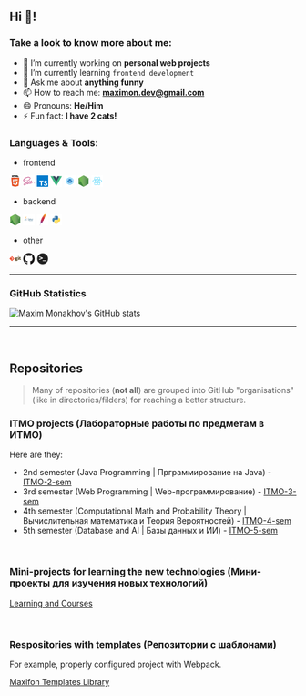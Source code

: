 ## Hi 👋! 
### Take a look to know more about me:


- 🔭 I’m currently working on **personal web projects**
- 🌱 I’m currently learning `frontend development`
- 💬 Ask me about **anything funny**
- 📫 How to reach me: **maximon.dev@gmail.com**
- 😄 Pronouns: **He/Him**
- ⚡ Fun fact: **I have 2 cats!**

### Languages & Tools:
- frontend

<code><img height="20" src="https://raw.githubusercontent.com/github/explore/80688e429a7d4ef2fca1e82350fe8e3517d3494d/topics/html/html.png"></code>
<code><img height="20" src="https://raw.githubusercontent.com/github/explore/80688e429a7d4ef2fca1e82350fe8e3517d3494d/topics/sass/sass.png"></code>
<code><img height="20" src="https://raw.githubusercontent.com/github/explore/80688e429a7d4ef2fca1e82350fe8e3517d3494d/topics/typescript/typescript.png"></code>
<code><img height="20" src="https://raw.githubusercontent.com/github/explore/80688e429a7d4ef2fca1e82350fe8e3517d3494d/topics/vue/vue.png"></code>
<code><img height="20" src="https://raw.githubusercontent.com/github/explore/80688e429a7d4ef2fca1e82350fe8e3517d3494d/topics/webpack/webpack.png"></code>
<code><img height="20" src="https://raw.githubusercontent.com/github/explore/80688e429a7d4ef2fca1e82350fe8e3517d3494d/topics/nodejs/nodejs.png"></code>
<code><img height="20" src="https://raw.githubusercontent.com/github/explore/80688e429a7d4ef2fca1e82350fe8e3517d3494d/topics/react/react.png"></code>


- backend

<code><img height="20" src="https://raw.githubusercontent.com/github/explore/80688e429a7d4ef2fca1e82350fe8e3517d3494d/topics/nodejs/nodejs.png"></code>
<code><img height="20" src="https://raw.githubusercontent.com/github/explore/80688e429a7d4ef2fca1e82350fe8e3517d3494d/topics/java/java.png"></code>
<code><img height="20" src="https://raw.githubusercontent.com/github/explore/80688e429a7d4ef2fca1e82350fe8e3517d3494d/topics/maven/maven.png"></code>
<code><img height="20" src="https://raw.githubusercontent.com/github/explore/80688e429a7d4ef2fca1e82350fe8e3517d3494d/topics/python/python.png"></code>

- other

<code><img height="20" src="https://raw.githubusercontent.com/github/explore/80688e429a7d4ef2fca1e82350fe8e3517d3494d/topics/git/git.png"></code>
<code><img height="20" src="https://raw.githubusercontent.com/github/explore/78df643247d429f6cc873026c0622819ad797942/topics/github/github.png"></code>
<code><img height="20" src="https://raw.githubusercontent.com/github/explore/80688e429a7d4ef2fca1e82350fe8e3517d3494d/topics/terminal/terminal.png"></code>

---

### GitHub Statistics
![Maxim Monakhov's GitHub stats](https://github-readme-stats.vercel.app/api?username=maxifon&count_private=true&show_icons=true&)

---

<br>

## Repositories

> Many of repositories (**not all**) are grouped into GitHub "organisations" (like in directories/filders) for reaching a better structure.

### ITMO projects (Лабораторные работы по предметам в ИТМО)
Here are they:
- 2nd semester (Java Programming | Прграммирование на Java) - [ITMO-2-sem](https://github.com/orgs/ITMO-2-sem-programming/dashboard)
- 3rd semester (Web Programming | Web-программирование) - [ITMO-3-sem](https://github.com/orgs/ITMO-3-sem-web/dashboard)
- 4th semester (Computational Math and Probability Theory | Вычислительная математика и Теория Вероятностей) - [ITMO-4-sem](https://github.com/orgs/ITMO-4-sem/dashboard)
- 5th semester (Database and AI | Базы данных и ИИ) - [ITMO-5-sem](https://github.com/orgs/ITMO-5-sem/dashboard)


<br>

### Mini-projects for learning the new technologies (Мини-проекты для изучения новых технологий)
[Learning and Courses](https://github.com/orgs/Learning-and-Courses/dashboard)


<br>

### Respositories with templates (Репозитории с шаблонами)
For example, properly configured project with Webpack.

[Maxifon Templates Library](https://github.com/orgs/Maxifon-Templates-Library/dashboard)
